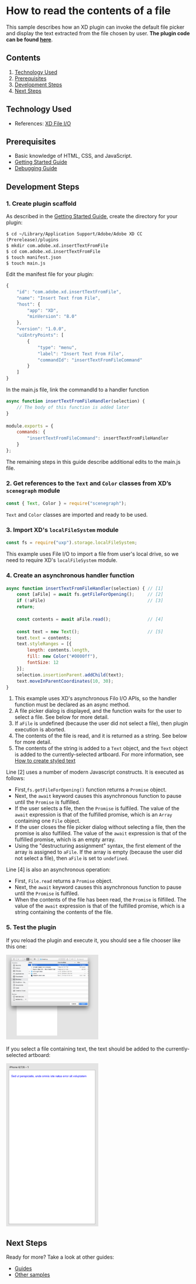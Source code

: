 # How to read the contents of a file
This sample describes how an XD plugin can invoke the default file picker and display the text extracted from the file chosen by user. **The plugin code can be found [here](https://github.com/AdobeXD/Plugin-Samples/tree/master/how-to-import)**.

<!-- Image or GIF if necessary -->
<!-- ![PLUGINNAME]() -->

<!-- doctoc command config: -->
<!-- $ doctoc ./readme.md --title "## Contents" --entryprefix 1. --gitlab --maxlevel 2 -->

<!-- START doctoc generated TOC please keep comment here to allow auto update -->
<!-- DON'T EDIT THIS SECTION, INSTEAD RE-RUN doctoc TO UPDATE -->
## Contents

1. [Technology Used](#technology-used)
1. [Prerequisites](#prerequisites)
1. [Development Steps](#development-steps)
1. [Next Steps](#next-steps)

<!-- END doctoc generated TOC please keep comment here to allow auto update -->

## Technology Used
- References: [XD File I/O](/reference/uxp/using-file-apis.md)

## Prerequisites
- Basic knowledge of HTML, CSS, and JavaScript.
- [Getting Started Guide](/Guides/getting-started-guide)
- [Debugging Guide](/Guides/debugging-guide)

## Development Steps

### 1.  Create plugin scaffold

As described in the [Getting Started Guide](/Guides/getting-started-guide), create the directory for your plugin:

```
$ cd ~/Library/Application Support/Adobe/Adobe XD CC (Prerelease)/plugins
$ mkdir com.adobe.xd.insertTextFromFile
$ cd com.adobe.xd.insertTextFromFile
$ touch manifest.json
$ touch main.js
```

Edit the manifest file for your plugin:

```js
{
    "id": "com.adobe.xd.insertTextFromFile",
    "name": "Insert Text from File",
    "host": {
        "app": "XD",
        "minVersion": "8.0"
    },
    "version": "1.0.0",
    "uiEntryPoints": [
        {
            "type": "menu",
            "label": "Insert Text From File",
            "commandId": "insertTextFromFileCommand"
        }
    ]
}
```

In the main.js file, link the commandId to a handler function

```js
async function insertTextFromFileHandler(selection) {
    // The body of this function is added later
}

module.exports = {
    commands: {
        "insertTextFromFileCommand": insertTextFromFileHandler
    }
};
```

The remaining steps in this guide describe additional edits to the main.js file.

### 2.  Get references to the `Text` and `Color` classes from XD’s `scenegraph` module
```js
const { Text, Color } = require("scenegraph");
```
`Text` and `Color` classes are imported and ready to be used.

### 3. Import XD's `localFileSystem` module
```js
const fs = require("uxp").storage.localFileSystem;
```
This example uses File I/O to import a file from user's local drive, so we need to require XD's `localFileSystem` module.

### 4. Create an asynchronous handler function
```js
async function insertTextFromFileHandler(selection) { // [1]
    const [aFile] = await fs.getFileForOpening();     // [2]
    if (!aFile)                                       // [3]
	return;

    const contents = await aFile.read();              // [4]

    const text = new Text();                          // [5]
    text.text = contents;
    text.styleRanges = [{
        length: contents.length,
        fill: new Color("#0000ff"),
        fontSize: 12
    }];
    selection.insertionParent.addChild(text);
    text.moveInParentCoordinates(10, 30);
}
```

1. This example uses XD's asynchronous Filo I/O APIs, so the handler function must be declared as an async method.
2. A file picker dialog is displayed, and the function waits for the user to select a file.  See below for more detail.
3. If `aFile` is undefined (because the user did not select a file), then plugin execution is aborted.
4. The contents of the file is read, and it is returned as a string.  See below for more detail.
5. The contents of the string is added to a `Text` object, and the `Text` object is added to the currently-selected artboard.  For more information, see [How to create styled text](/Guides/how-to-style-text-guide)

Line [2] uses a number of modern Javascript constructs.  It is executed as follows:
* First,`fs.getFileForOpening()` function returns a `Promise` object.
* Next, the `await` keyword causes this asynchronous function to pause until the `Promise` is fulfilled.
* If the user selects a file, then the `Promise` is fulfiled. The value of the `await` expression is that of the fulfilled promise, which is an `Array` containing one `File` object.
* If the user closes the file picker dialog without selecting a file, then the promise is also fulfilled. The value of the `await` expression is that of the fulfilled promise, which is an empty array.
* Using the "destructuring assignment" syntax, the first element of the array is assigned to `aFile`.  If the array is empty (because the user did not select a file), then `aFile` is set to `undefined`.

Line [4] is also an asynchronous operation:
* First, `File.read` returns a `Promise` object.
* Next, the `await` keyword causes this asynchronous function to pause until the `Promise` is fulfiled.
* When the contents of the file has been read, the `Promise` is filfilled.  The value of the `await` expression is that of the fulfilled promise, which is a string containing the contents of the file.

### 5. Test the plugin

If you reload the plugin and execute it, you should see a file chooser like this one:

<img src="/images/readme-assets/filepicker.png" width="50%" height="50%">

If you select a file containing text, the text should be added to the currently-selected artboard:

<img src="/images/readme-assets/displayed-results.png" width="50%" height="50%">

## Next Steps

Ready for more? Take a look at other guides:

- [Guides](/Guides)
- [Other samples](https://github.com/AdobeXD/Plugin-Samples)